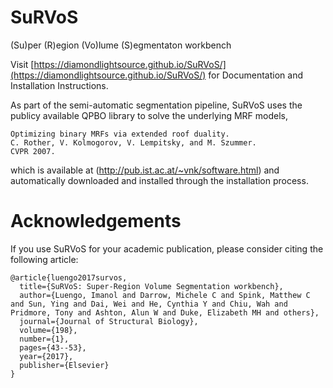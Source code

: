 # SuRVoS
(Su)per (R)egion (Vo)lume (S)egmentaton workbench


Visit [https://diamondlightsource.github.io/SuRVoS/](https://diamondlightsource.github.io/SuRVoS/) for Documentation and Installation Instructions.

As part of the semi-automatic segmentation pipeline, SuRVoS uses the publicy available QPBO library to solve the underlying MRF models,

    Optimizing binary MRFs via extended roof duality.
    C. Rother, V. Kolmogorov, V. Lempitsky, and M. Szummer.
    CVPR 2007. 

which is available at (http://pub.ist.ac.at/~vnk/software.html) and automatically downloaded and installed through the installation process.

# Acknowledgements

If you use SuRVoS for your academic publication, please consider citing the following article:

    @article{luengo2017survos,
      title={SuRVoS: Super-Region Volume Segmentation workbench},
      author={Luengo, Imanol and Darrow, Michele C and Spink, Matthew C and Sun, Ying and Dai, Wei and He, Cynthia Y and Chiu, Wah and Pridmore, Tony and Ashton, Alun W and Duke, Elizabeth MH and others},
      journal={Journal of Structural Biology},
      volume={198},
      number={1},
      pages={43--53},
      year={2017},
      publisher={Elsevier}
    }
